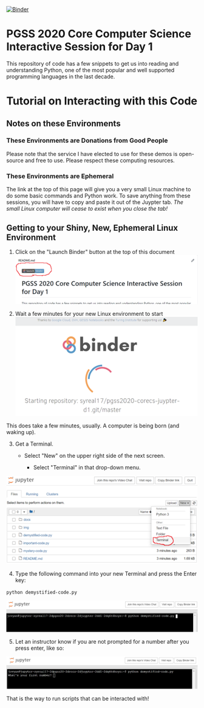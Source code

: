[![Binder](https://mybinder.org/badge_logo.svg)](https://mybinder.org/v2/gh/syreal17/pgss2020-corecs-juypter-d1.git/master)

# PGSS 2020 Core Computer Science Interactive Session for Day 1
This repository of code has a few snippets to get us into reading and 
understanding Python, one of the most popular and well supported 
programming languages in the last decade.

# Tutorial on Interacting with this Code

## Notes on these Environments

### These Environments are Donations from Good People
Please note that the service I have elected to use for these demos
is open-source and free to use. Please respect these computing 
resources.

### These Environments are Ephemeral
The link at the top of this page will give you a very small Linux
machine to do some basic commands and Python work. To save anything
from these sessions, you will have to copy and paste it out of the
Juypter tab. *The small Linux computer will cease to exist when you 
close the tab!*

## Getting to your Shiny, New, Ephemeral Linux Environment

1. Click on the "Launch Binder" button at the top of this document
![Launch Binder button](img/LaunchBinderScreen.png)

2. Wait a few minutes for your new Linux environment to start
![Wait for Binder](img/WaitForBinderScreen.png)

This does take a few minutes, usually. A computer is being born (and 
waking up).

3. Get a Terminal.

   - Select "New" on the upper right side of the next screen.
  
     - Select "Terminal" in that drop-down menu.

![Start new Jupyter terminal](img/StartJuypterTerminalScreen.png)

4. Type the following command into your new Terminal and press the Enter key:

`python demystified-code.py`

![Run the Python script](img/PythonScriptScreen.png)

5. Let an instructor know if you are not prompted for a number after you press enter, like so:

![Proof that the script started correctly](img/ScriptRunningScreen.png)

That is the way to run scripts that can be interacted with!
